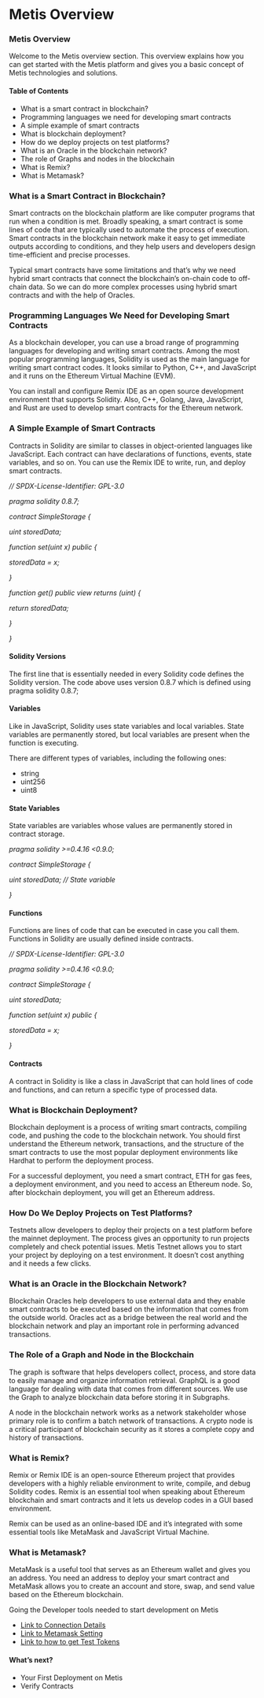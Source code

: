 # Metis Overview

### Metis Overview <a href="#_jzl9elbcstow" id="_jzl9elbcstow"></a>

Welcome to the Metis overview section. This overview explains how you can get started with the Metis platform and gives you a basic concept of Metis technologies and solutions.

#### Table of Contents <a href="#_qzydoco7kjm9" id="_qzydoco7kjm9"></a>

* What is a smart contract in blockchain?
* Programming languages we need for developing smart contracts
* A simple example of smart contracts
* What is blockchain deployment?
* How do we deploy projects on test platforms?
* What is an Oracle in the blockchain network?
* The role of Graphs and nodes in the blockchain
* What is Remix?
* What is Metamask?

### What is a Smart Contract in Blockchain? <a href="#_60qbiew0z9hy" id="_60qbiew0z9hy"></a>

Smart contracts on the blockchain platform are like computer programs that run when a condition is met. Broadly speaking, a smart contract is some lines of code that are typically used to automate the process of execution. Smart contracts in the blockchain network make it easy to get immediate outputs according to conditions, and they help users and developers design time-efficient and precise processes.

Typical smart contracts have some limitations and that’s why we need hybrid smart contracts that connect the blockchain’s on-chain code to off-chain data. So we can do more complex processes using hybrid smart contracts and with the help of Oracles.

### Programming Languages We Need for Developing Smart Contracts <a href="#_qziedxv9yoh9" id="_qziedxv9yoh9"></a>

As a blockchain developer, you can use a broad range of programming languages for developing and writing smart contracts. Among the most popular programming languages, Solidity is used as the main language for writing smart contract codes. It looks similar to Python, C++, and JavaScript and it runs on the Ethereum Virtual Machine (EVM).

You can install and configure Remix IDE as an open source development environment that supports Solidity. Also, C++, Golang, Java, JavaScript, and Rust are used to develop smart contracts for the Ethereum network.

### A Simple Example of Smart Contracts <a href="#_h21iuc8if9hm" id="_h21iuc8if9hm"></a>

Contracts in Solidity are similar to classes in object-oriented languages like JavaScript. Each contract can have declarations of functions, events, state variables, and so on. You can use the Remix IDE to write, run, and deploy smart contracts.

_// SPDX-License-Identifier: GPL-3.0_

_pragma solidity 0.8.7;_

_contract SimpleStorage {_

_uint storedData;_

_function set(uint x) public {_

_storedData = x;_

_}_

_function get() public view returns (uint) {_

_return storedData;_

_}_

_}_

#### Solidity Versions <a href="#_lkmu8a2pwu01" id="_lkmu8a2pwu01"></a>

The first line that is essentially needed in every Solidity code defines the Solidity version. The code above uses version 0.8.7 which is defined using pragma solidity 0.8.7;

#### Variables <a href="#_pskyp991jeh" id="_pskyp991jeh"></a>

Like in JavaScript, Solidity uses state variables and local variables. State variables are permanently stored, but local variables are present when the function is executing.

There are different types of variables, including the following ones:

* string
* uint256
* uint8

#### State Variables <a href="#_pde73yqzu8ku" id="_pde73yqzu8ku"></a>

State variables are variables whose values are permanently stored in contract storage.

_pragma solidity >=0.4.16 <0.9.0;_

_contract SimpleStorage {_

_uint storedData; // State variable_

_}_

#### Functions <a href="#_f7m5714086wu" id="_f7m5714086wu"></a>

Functions are lines of code that can be executed in case you call them. Functions in Solidity are usually defined inside contracts.

_// SPDX-License-Identifier: GPL-3.0_

_pragma solidity >=0.4.16 <0.9.0;_

_contract SimpleStorage {_

_uint storedData;_

_function set(uint x) public {_

_storedData = x;_

_}_

#### Contracts <a href="#_pt20ynauqio3" id="_pt20ynauqio3"></a>

A contract in Solidity is like a class in JavaScript that can hold lines of code and functions, and can return a specific type of processed data.

### What is Blockchain Deployment? <a href="#_906m30wgpdch" id="_906m30wgpdch"></a>

Blockchain deployment is a process of writing smart contracts, compiling code, and pushing the code to the blockchain network. You should first understand the Ethereum network, transactions, and the structure of the smart contracts to use the most popular deployment environments like Hardhat to perform the deployment process.

For a successful deployment, you need a smart contract, ETH for gas fees, a deployment environment, and you need to access an Ethereum node. So, after blockchain deployment, you will get an Ethereum address.

### How Do We Deploy Projects on Test Platforms? <a href="#_mw3hw2fwatoe" id="_mw3hw2fwatoe"></a>

Testnets allow developers to deploy their projects on a test platform before the mainnet deployment. The process gives an opportunity to run projects completely and check potential issues. Metis Testnet allows you to start your project by deploying on a test environment. It doesn’t cost anything and it needs a few clicks.

### What is an Oracle in the Blockchain Network? <a href="#_nwqsq0ya19b0" id="_nwqsq0ya19b0"></a>

Blockchain Oracles help developers to use external data and they enable smart contracts to be executed based on the information that comes from the outside world. Oracles act as a bridge between the real world and the blockchain network and play an important role in performing advanced transactions.

### The Role of a Graph and Node in the Blockchain <a href="#_kk1u7torpo0k" id="_kk1u7torpo0k"></a>

The graph is software that helps developers collect, process, and store data to easily manage and organize information retrieval. GraphQL is a good language for dealing with data that comes from different sources. We use the Graph to analyze blockchain data before storing it in Subgraphs.

A node in the blockchain network works as a network stakeholder whose primary role is to confirm a batch network of transactions. A crypto node is a critical participant of blockchain security as it stores a complete copy and history of transactions.

### What is Remix? <a href="#_ygaapdnbq3m8" id="_ygaapdnbq3m8"></a>

Remix or Remix IDE is an open-source Ethereum project that provides developers with a highly reliable environment to write, compile, and debug Solidity codes. Remix is an essential tool when speaking about Ethereum blockchain and smart contracts and it lets us develop codes in a GUI based environment.

Remix can be used as an online-based IDE and it’s integrated with some essential tools like MetaMask and JavaScript Virtual Machine.

### What is Metamask? <a href="#_risfz3pc7vdn" id="_risfz3pc7vdn"></a>

MetaMask is a useful tool that serves as an Ethereum wallet and gives you an address. You need an address to deploy your smart contract and MetaMask allows you to create an account and store, swap, and send value based on the Ethereum blockchain.

Going the Developer tools needed to start development on Metis

* &#x20;[Link to Connection Details](../metis-connection-details.md)
* [ Link to Metamask Setting](../metamask-setting-how-to-connect-your-metamask-crypto-wallet-to-metis-platform.md)
* &#x20;[Link to how to get Test Tokens](../getting-test-tokens-on-layer1-and-transferring-them-to-metis.md)

#### What’s next? <a href="#_z2mynn3dg9l8" id="_z2mynn3dg9l8"></a>

* Your First Deployment on Metis
* Verify Contracts
